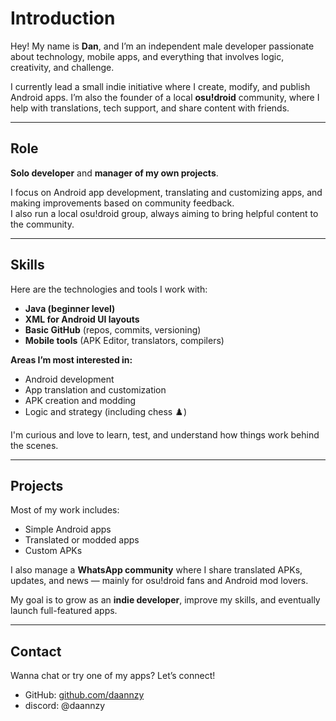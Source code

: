 # Introduction  
Hey! My name is **Dan**, and I’m an independent male developer passionate about technology, mobile apps, and everything that involves logic, creativity, and challenge.

I currently lead a small indie initiative where I create, modify, and publish Android apps. I’m also the founder of a local **osu!droid** community, where I help with translations, tech support, and share content with friends.

---

## Role  
**Solo developer** and **manager of my own projects**.

I focus on Android app development, translating and customizing apps, and making improvements based on community feedback.  
I also run a local osu!droid group, always aiming to bring helpful content to the community.

---

## Skills  
Here are the technologies and tools I work with:

-  **Java (beginner level)**  
-  **XML for Android UI layouts**  
-  **Basic GitHub** (repos, commits, versioning)  
- **Mobile tools** (APK Editor, translators, compilers)

**Areas I’m most interested in:**

- Android development  
- App translation and customization  
- APK creation and modding  
- Logic and strategy (including chess ♟️)

I'm curious and love to learn, test, and understand how things work behind the scenes.

---

## Projects  
Most of my work includes:

- Simple Android apps  
- Translated or modded apps  
- Custom APKs

I also manage a **WhatsApp community** where I share translated APKs, updates, and news — mainly for osu!droid fans and Android mod lovers.

My goal is to grow as an **indie developer**, improve my skills, and eventually launch full-featured apps.

---

## Contact  
Wanna chat or try one of my apps? Let’s connect!

-  GitHub: [github.com/daannzy](https://github.com/daannzy)  
-  discord: @daannzy
